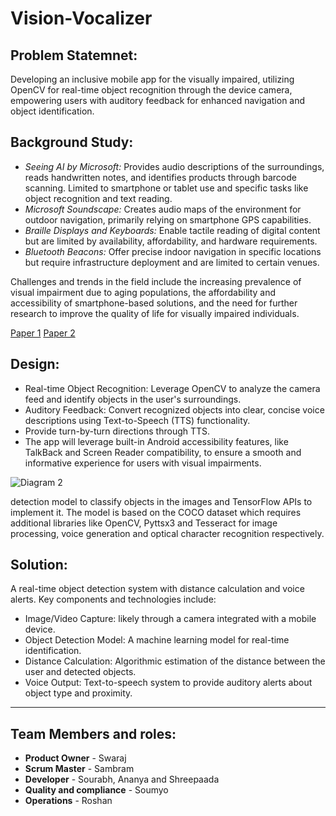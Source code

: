 # Vision-Vocalizer




## Problem Statemnet: 
Developing an inclusive mobile app for the visually impaired, utilizing OpenCV for real-time object recognition through the device camera, empowering users with auditory feedback for enhanced navigation and object identification.

## Background Study: 
- *Seeing AI by Microsoft:* Provides audio descriptions of the surroundings, reads handwritten notes, and identifies products through barcode scanning. Limited to smartphone or tablet use and specific tasks like object recognition and text reading.
- *Microsoft Soundscape:* Creates audio maps of the environment for outdoor navigation, primarily relying on smartphone GPS capabilities.
- *Braille Displays and Keyboards:* Enable tactile reading of digital content but are limited by availability, affordability, and hardware requirements.
- *Bluetooth Beacons:* Offer precise indoor navigation in specific locations but require infrastructure deployment and are limited to certain venues.

Challenges and trends in the field include the increasing prevalence of visual impairment due to aging populations, the affordability and accessibility of smartphone-based solutions, and the need for further research to improve the quality of life for visually impaired individuals.

[Paper 1](https://arxiv.org/pdf/2212.04745v2.pdf)
[Paper 2](https://www.researchgate.net/publication/355102026_Computer_Vision_for_Supporting_Visually_Impaired_People_A_Systematic_Review)

## Design:
- Real-time Object Recognition: Leverage OpenCV to analyze the camera feed and identify objects in the user's surroundings.
- Auditory Feedback: Convert recognized objects into clear, concise voice descriptions using Text-to-Speech (TTS) functionality.
- Provide turn-by-turn directions through TTS.
- The app will leverage built-in Android accessibility features, like TalkBack and Screen Reader compatibility, to ensure a smooth and informative experience for users with visual impairments.




![Diagram 2](https://github.com/swaraj-khan/Vision-Vocalizer/assets/94361805/f0e2deeb-035d-49b2-922f-86955014281b)

detection model to classify objects in the images and TensorFlow APIs to implement it. The model is based on the COCO dataset which requires additional libraries like OpenCV, Pyttsx3 and Tesseract for image processing, voice generation and optical character recognition respectively.


## Solution:

A real-time object detection system with distance calculation and voice alerts. Key components and technologies include:
- Image/Video Capture: likely through a camera integrated with a mobile device.
- Object Detection Model:  A machine learning model for real-time identification.
- Distance Calculation:  Algorithmic estimation of the distance between the user and detected objects.
- Voice Output:  Text-to-speech system to provide auditory alerts about object type and proximity.

---

## Team Members and roles:
- **Product Owner** - Swaraj
- **Scrum Master** - Sambram
- **Developer** - Sourabh, Ananya and Shreepaada
- **Quality and compliance** - Soumyo 
- **Operations** - Roshan
